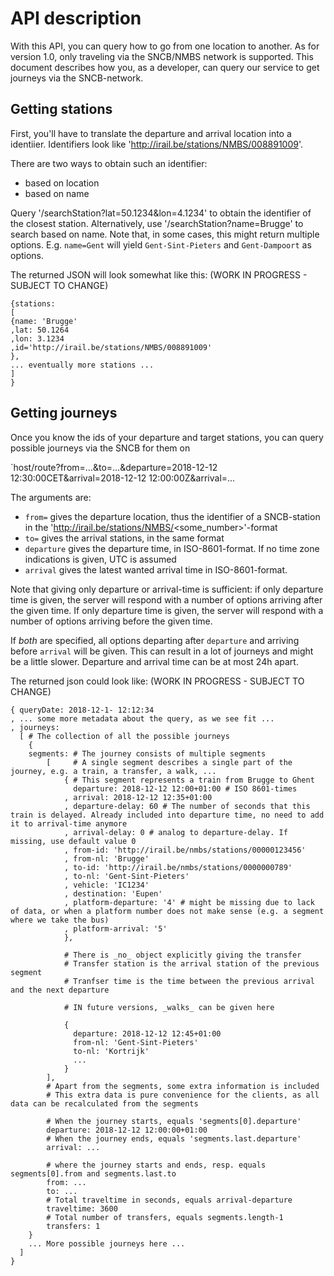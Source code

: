 
API description
===============

With this API, you can query how to go from one location to another. 
As for version 1.0, only traveling via the SNCB/NMBS network is supported.
This document describes how you, as a developer, can query our service to get journeys via the SNCB-network.

Getting stations
----------------

First, you'll have to translate the departure and arrival location into a identiier.
Identifiers look like 'http://irail.be/stations/NMBS/008891009'.

There are two ways to obtain such an identifier:

- based on location
- based on name

Query '/searchStation?lat=50.1234&lon=4.1234' to obtain the identifier of the closest station.
Alternatively, use '/searchStation?name=Brugge' to search based on name.
Note that, in some cases, this might return multiple options.
E.g. `name=Gent` will yield `Gent-Sint-Pieters` and `Gent-Dampoort` as options.

The returned JSON will look somewhat like this: (WORK IN PROGRESS - SUBJECT TO CHANGE)


    {stations:
	[
	{name: 'Brugge'
	,lat: 50.1264
	,lon: 3.1234
	,id='http://irail.be/stations/NMBS/008891009'
	},
	... eventually more stations ...
	]
    }

Getting journeys
----------------

Once you know the ids of your departure and target stations, you can query possible journeys via the SNCB for them on

`host/route?from=...&to=...&departure=2018-12-12 12:30:00CET&arrival=2018-12-12 12:00:00Z&arrival=...

The arguments are:

- `from=` gives the departure location, thus the identifier of a SNCB-station in the 'http://irail.be/stations/NMBS/<some_number>'-format
- `to=` gives the arrival stations, in the same format
- `departure` gives the departure time, in ISO-8601-format. If no time zone indications is given, UTC is assumed
- `arrival` gives the latest wanted arrival time in ISO-8601-format.

Note that giving only departure or arrival-time is sufficient: if only departure time is given,
the server will respond with a number of options arriving after the given time.
If only departure time is given, the server will respond with a number of options arriving before the given time.

If _both_ are specified, all options departing after `departure` and arriving before `arrival` will be given.
This can result in a lot of journeys and might be a little slower. Departure and arrival time can be at most 24h apart.

The returned json could look like: (WORK IN PROGRESS - SUBJECT TO CHANGE)


    { queryDate: 2018-12-1- 12:12:34
    , ... some more metadata about the query, as we see fit ...
    , journeys: 
      [ # The collection of all the possible journeys
	    {
	    segments: # The journey consists of multiple segments
	        [     # A single segment describes a single part of the journey, e.g. a train, a transfer, a walk, ...
	            { # This segment represents a train from Brugge to Ghent
	              departure: 2018-12-12 12:00+01:00 # ISO 8601-times
	            , arrival: 2018-12-12 12:35+01:00
	            , departure-delay: 60 # The number of seconds that this train is delayed. Already included into departure time, no need to add it to arrival-time anymore
	            , arrival-delay: 0 # analog to departure-delay. If missing, use default value 0 
                , from-id: 'http://irail.be/nmbs/stations/00000123456'
                , from-nl: 'Brugge'
                , to-id: 'http://irail.be/nmbs/stations/0000000789'
                , to-nl: 'Gent-Sint-Pieters'
	            , vehicle: 'IC1234'
	            , destination: 'Eupen'
	            , platform-departure: '4' # might be missing due to lack of data, or when a platform number does not make sense (e.g. a segment where we take the bus) 
	            , platform-arrival: '5'
	            },
	            
	            # There is _no_ object explicitly giving the transfer
	            # Transfer station is the arrival station of the previous segment
	            # Tranfser time is the time between the previous arrival and the next departure
	            
	            # IN future versions, _walks_ can be given here
	            
	            {
	              departure: 2018-12-12 12:45+01:00
	              from-nl: 'Gent-Sint-Pieters'
	              to-nl: 'Kortrijk'
	              ...
	            }
	        ],
	        # Apart from the segments, some extra information is included
	        # This extra data is pure convenience for the clients, as all data can be recalculated from the segments
	        
	        # When the journey starts, equals 'segments[0].departure'    
	        departure: 2018-12-12 12:00:00+01:00
	        # When the journey ends, equals 'segments.last.departure'    
	        arrival: ...
	        
	        # where the journey starts and ends, resp. equals segments[0].from and segments.last.to
	        from: ...
	        to: ...
	        # Total traveltime in seconds, equals arrival-departure
	        traveltime: 3600
	        # Total number of transfers, equals segments.length-1
	        transfers: 1	
	    }
        ... More possible journeys here ...
      ]
    }


